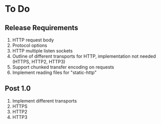 # To Do

## Release Requirements
 1. HTTP request body
 2. Protocol options
 3. HTTP multiple listen sockets
 4. Outline of different transports for HTTP, implementation not needed (HTTPS, HTTP2, HTTP3)
 5. Support chunked transfer encoding on requests
 6. Implement reading files for "static-http"

## Post 1.0
 1. Implement different transports
   1. HTTPS
   2. HTTP2
   3. HTTP3